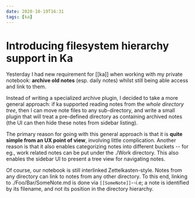 ```yaml
---
date: 2020-10-19T16:31
tags: [ka]
---
```


# Introducing filesystem hierarchy support in Ka

Yesterday I had new requirement for [[ka]] when working with my private notebook: **archive old notes** (esp. daily notes) whilst still being able access and link to them.

Instead of writing a specialized archive plugin, I decided to take a more general approach: if ka supported reading notes from the *whole directory tree*, then I can move note files to any sub-directory, and write a small plugin that will treat a pre-defined directory as containing archived notes (the UI can then hide these notes from sidebar listing).

The primary reason for going with this general approach is that it is **quite simple from an UX point of view**, involving little complication. Another reason is that it also enables categorizing notes into different buckets -- for eg., work related notes can be put under the ./Work directory. This also enables the sidebar UI to present a tree view for navigating notes.

Of course, our notebook is still interlinked Zettelkasten-style. Notes from any directory can link to notes from any other directory. To this end, linking to ./Foo/Bar/SomeNote.md is done via `[[SomeNote]]`--i.e; a note is identified by its filename, and not its position in the directory hierarchy. 